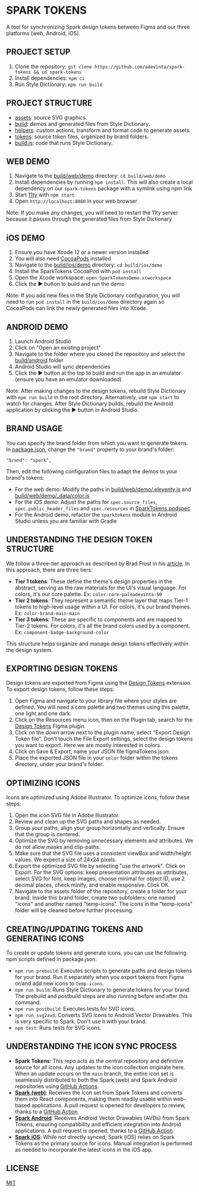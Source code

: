 # SPARK TOKENS

A tool for synchronizing Spark design tokens between Figma and our three platforms (web, Android, iOS).

## PROJECT SETUP

1. Clone the repository: `git clone https://github.com/adevinta/spark-tokens && cd spark-tokens`
2. Install dependencies: `npm ci`
3. Run Style Dictionary: `npm run build`

## PROJECT STRUCTURE

- [assets](assets): source SVG graphics.
- [build](build): demos and generated files from Style Dictionary.
- [helpers](helpers): custom actions, transform and format code to generate assets.
- [tokens](tokens): source token files, organized by brand folders.
- [build.js](build.js): code that runs Style Dictionary.

## WEB DEMO

1. Navigate to the [build/web/demo](build/web/demo) directory: `cd build/web/demo`
2. Install dependencies by running `npm install`. This will also create a local dependency on our `spark-tokens` package with a symlink using npm link
3. Start [11ty](https://www.11ty.dev/) with `npm start`
4. Open `http://localhost:8080` in your web browser

Note: If you make any changes, you will need to restart the 11ty server because it passes through the generated files from Style Dictionary

## iOS DEMO

1. Ensure you have Xcode 12 or a newer version installed
2. You will also need [CocoaPods](https://cocoapods.org/) installed
3. Navigate to the [build/ios/demo](build/ios/demo) directory: `cd build/ios/demo`
4. Install the SparkTokens CocoaPod with `pod install`
5. Open the Xcode workspace: `open SparkTokensDemo.xcworkspace`
6. Click the ▶️ button to build and run the demo

Note: If you add new files in the Style Dictionary configuration, you will need to run `pod install` in the `build/ios/demo` directory again so CocoaPods can link the newly generated files into Xcode.

## ANDROID DEMO

1. Launch Android Studio
2. Click on "Open an existing project"
3. Navigate to the folder where you cloned the repository and select the [build/android](build/android) folder
4. Android Studio will sync dependencies
5. Click the ▶️ button at the top to build and run the app in an emulator (ensure you have an emulator downloaded)

Note: After making changes to the design tokens, rebuild Style Dictionary with `npm run build` in the root directory. Alternatively, use `npm start` to watch for changes. After Style Dictionary builds, rebuild the Android application by clicking the ▶️ button in Android Studio.

## BRAND USAGE

You can specify the brand folder from which you want to generate tokens. In [package.json](package.json), change the `"brand"` property to your brand's folder:

```
"brand": "spark",
```

Then, edit the following configuration files to adapt the demos to your brand's tokens:

- For the web demo: Modify the paths in [build/web/demo/.eleventy.js](build/web/demo/.eleventy.js) and [build/web/demo/\_data/color.js](/build/web/demo/_data/color.js)
- For the iOS demo: Adjust the paths for `spec.source_files`, `spec.public_header_files` and `spec.resources` in [SparkTokens.podspec](SparkTokens.podspec)
- For the Android demo, refactor the `sparktokens` module in Android Studio unless you are familiar with Gradle

## UNDERSTANDING THE DESIGN TOKEN STRUCTURE

We follow a three-tier approach as described by Brad Frost in his [article](https://bradfrost.com/blog/post/the-many-faces-of-themeable-design-systems/). In this approach, there are three tiers:

- **Tier 1 tokens**: These define the theme's design properties in the abstract, serving as the raw materials for the UI's visual language. For colors, it's our core palette. Ex: `color-core-paleadevinta-50`
- **Tier 2 tokens**: They represent a semantic theme layer that maps Tier-1 tokens to high-level usage within a UI. For colors, it's our brand themes. Ex: `color-brand-main-main`
- **Tier 3 tokens**: These are specific to components and are mapped to Tier-2 tokens. For colors, it's all the brand colors used by a component. Ex: `component-badge-background-color`

This structure helps organize and manage design tokens effectively within the design system.

## EXPORTING DESIGN TOKENS

Design tokens are exported from Figma using the [Design Tokens](https://www.figma.com/community/plugin/888356646278934516/Design-Tokens) extension. To export design tokens, follow these steps:

1. Open Figma and navigate to your library file where your styles are defined. You will need a core palette and two themes using this palette, one light and one dark.
2. Click on the Resources menu icon, then on the Plugin tab, search for the [Design Tokens](https://www.figma.com/community/plugin/888356646278934516/Design-Tokens) Figma plugin.
3. Click on the down arrow next to the plugin name, select "Export Design Token file". Don't touch the File Export settings, select the design tokens you want to export. Here we are mostly interested in colors.
4. Click on Save & Export, name your JSON file figmaTokens.json.
5. Place the exported JSON file in your `color` folder within the tokens directory, under your brand's folder.

## OPTIMIZING ICONS

Icons are optimized using Adobe Illustrator. To optimize icons, follow these steps:

1. Open the icon SVG file in Adobe Illustrator.
2. Review and clean up the SVG paths and shapes as needed.
3. Group your paths, align your group horizontally and vertically. Ensure that the group is centered.
4. Optimize the SVG by removing unnecessary elements and attributes. We do not allow masks and clip-paths.
5. Make sure that the SVG file uses a consistent viewBox and width/height values. We expect a size of 24x24 pixels.
6. Export the optimized SVG file by selecting "use the artwork". Click on Export. For the SVG options: keep presentation attributes as attributes, select SVG for font, keep images, choose minimal for object ID, use 2 decimal places, check minify, and enable responsive. Click OK.
7. Navigate to the assets folder of the repository, create a folder for your brand. Inside this brand folder, create two subfolders: one named "icons" and another named "temp-icons". The icons in the "temp-icons" folder will be cleaned before further processing.

## CREATING/UPDATING TOKENS AND GENERATING ICONS

To create or update tokens and generate icons, you can use the following npm scripts defined in package.json:

- `npm run prebuild`: Executes scripts to generate paths and design tokens for your brand. Run it separately when you export tokens from Figma or/and add new icons to `temp-icons`.
- `npm run build`: Runs Style Dictionary to generate tokens for your brand. The prebuild and postbuild steps are also running before and after this command.
- `npm run postbuild`: Executes tests for SVG icons.
- `npm run svg2avd`: Converts SVG icons to Android Vector Drawables. This is very specific to Spark. Don't use it with your brand.
- `npm test`: Runs tests for SVG icons.

## UNDERSTANDING THE ICON SYNC PROCESS

- **Spark Tokens**: This repo acts as the central repository and definitive source for all icons. Any updates to the icon collection originate here. When an update occurs on the `main` branch, the entire icon set is seamlessly distributed to both the Spark (web) and Spark Android repositories using [GitHub Actions](.github/workflows/).
- [**Spark (web)**](https://github.com/adevinta/spark): Receives the icon set from Spark Tokens and converts them into React components, making them readily usable within web-based applications. A pull request is opened for developers to review, thanks to a [GitHub Action](https://github.com/adevinta/spark/blob/main/.github/workflows/pr-icon-update.yml).
- [**Spark Android**](https://github.com/adevinta/spark-android): Receives Android Vector Drawables (AVDs) from Spark Tokens, ensuring compatibility and efficient integration into Android applications. A pull request is opened, thanks to a [GitHub Action](https://github.com/adevinta/spark-android/blob/main/.github/workflows/pr-icon-updates.yml).
- [**Spark iOS**](https://github.com/adevinta/spark-ios): While not directly synced, Spark (iOS) relies on Spark Tokens as the primary source for icons. Manual integration is performed as needed to incorporate the latest icons in the iOS app.

## LICENSE

[MIT](LICENSE)
